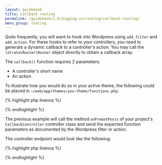 ```yaml
---
layout: guidebook
title: Callback routing
permalink: /guidebook/1.0/digging-in/routing/callback-routing/
menu_group: routing
---
```


Quite frequently, you will want to hook into Wordpress using `add_filter` and `add_action`. For these hooks to refer to your controllers, you need to generate a dynamic callback to a controller's action. You may call the `\Strata\Router\Router` object directly to obtain a callback array.

The `callback()` function requires 2 parameters:

* A controller's short name
* An action

To illustrate how you would do so in your active theme, the following could be placed in `~/web/app/themes/you-theme/functions.php`:

{% highlight php linenos %}
<?php
    add_filter('pre_get_posts', \Strata\Router\Router::callback('CallbackController', 'onPreGetPosts'));
?>
{% endhighlight %}

The previous example will call the method `onPreGetPosts` of your project's `CallbackController` controller class and send the expected function parameters as documented by the Wordpress filter or action.

The controller endpoint would look like the following:

{% highlight php linenos %}
<?php
namespace App\Controller;

class CallbackController extends AppController {
    public function onPreGetPosts($query)
    {
        // Manipulate the query.

        return $query;
    }
}
?>
{% endhighlight %}
